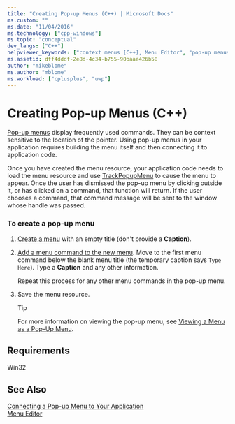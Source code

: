 ```yaml
---
title: "Creating Pop-up Menus (C++) | Microsoft Docs"
ms.custom: ""
ms.date: "11/04/2016"
ms.technology: ["cpp-windows"]
ms.topic: "conceptual"
dev_langs: ["C++"]
helpviewer_keywords: ["context menus [C++], Menu Editor", "pop-up menus [C++], creating", "menus [C++], pop-up", "menus [C++], creating", "shortcut menus [C++], creating", "pop-up menus [C++], displaying"]
ms.assetid: dff4dddf-2e8d-4c34-b755-90baae426b58
author: "mikeblome"
ms.author: "mblome"
ms.workload: ["cplusplus", "uwp"]
---
```

# Creating Pop-up Menus (C++)

[Pop-up menus](../mfc/menus-mfc.md) display frequently used commands. They can be context sensitive to the location of the pointer. Using pop-up menus in your application requires building the menu itself and then connecting it to application code.

Once you have created the menu resource, your application code needs to load the menu resource and use [TrackPopupMenu](/windows/desktop/api/winuser/nf-winuser-trackpopupmenu) to cause the menu to appear. Once the user has dismissed the pop-up menu by clicking outside it, or has clicked on a command, that function will return. If the user chooses a command, that command message will be sent to the window whose handle was passed.

### To create a pop-up menu

1. [Create a menu](../windows/creating-a-menu.md) with an empty title (don't provide a **Caption**).

2. [Add a menu command to the new menu](../windows/adding-commands-to-a-menu.md). Move to the first menu command below the blank menu title (the temporary caption says `Type Here`). Type a **Caption** and any other information.

   Repeat this process for any other menu commands in the pop-up menu.

3. Save the menu resource.

   > [!TIP]
   > For more information on viewing the pop-up menu, see [Viewing a Menu as a Pop-Up Menu](../windows/viewing-a-menu-as-a-pop-up-menu.md).

## Requirements

Win32

## See Also

[Connecting a Pop-up Menu to Your Application](../windows/connecting-a-pop-up-menu-to-your-application.md)  
[Menu Editor](../windows/menu-editor.md)
